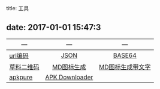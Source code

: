﻿title: 工具

date: 2017-01-01 15:47:3
---

| —|— | —|
| ------------- |:-------------:|:-------------:|
| [url编码](http://tool.chinaz.com/tools/urlencode.aspx)    | [JSON](http://json.cn/)| [BASE64](http://tool.chinaz.com/Tools/Base64.aspx)|[MD5](https://md5jiami.51240.com/)|
|[草料二维码](http://cli.im/text)|[MD图标生成](https://android-material-icon-generator.bitdroid.de/)|[MD图标生成带文字](https://romannurik.github.io/AndroidAssetStudio/index.html)|
|[apkpure](https://apkpure.com/)|[APK Downloader](https://apps.evozi.com/apk-downloader/)||
